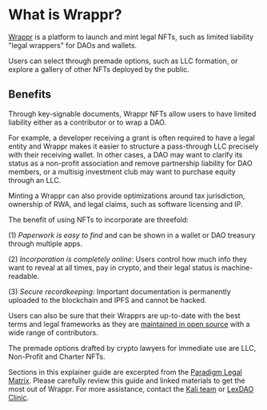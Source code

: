 # What is Wrappr?

[Wrappr](https://wrappr.wtf/) is a platform to launch and mint legal NFTs, such as limited liability "legal wrappers" for DAOs and wallets. 

Users can select through premade options, such as LLC formation, or explore a gallery of other NFTs deployed by the public.

## Benefits

Through key-signable documents, Wrappr NFTs allow users to have limited liability either as a contributor or to wrap a DAO. 

For example, a developer receiving a grant is often required to have a legal entity and Wrappr makes it easier to structure a pass-through LLC precisely with their receiving wallet. In other cases, a DAO may want to clarify its status as a non-profit association and remove partnership liability for DAO members, or a multisig investment club may want to purchase equity through an LLC.

Minting a Wrappr can also provide optimizations around tax jurisdiction, ownership of RWA, and legal claims, such as software licensing and IP.

The benefit of using NFTs to incorporate are threefold:

(1) *Paperwork is easy to find* and can be shown in a wallet or DAO treasury through multiple apps.

(2) *Incorporation is completely online*: Users control how much info they want to reveal at all times, pay in crypto, and their legal status is machine-readable.

(3) *Secure recordkeeping*: Important documentation is permanently uploaded to the blockchain and IPFS and cannot be hacked.

Users can also be sure that their Wrapprs are up-to-date with the best terms and legal frameworks as they are [maintained in open source](https://github.com/kalidao/kali-legal) with a wide range of contributors.

The premade options drafted by crypto lawyers for immediate use are LLC, Non-Profit and Charter NFTs.

Sections in this explainer guide are excerpted from the [Paradigm Legal Matrix](https://daos.paradigm.xyz/). Please carefully review this guide and linked materials to get the most out of Wrappr. For more assistance, contact the [Kali team](https://discord.com/invite/kpMs4gzSyV) or [LexDAO Clinic](https://www.wrappr.wtf/clinic).
